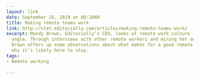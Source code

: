 ```yaml
---
layout: link
date: September 26, 2019 at 08:20AM
title: Making remote teams work
link: http://stet.editorially.com/articles/making-remote-teams-work/
excerpt: Mandy Brown, Editorially’s CEO, looks at remote work culture from a positive
  angle. Through interviews with other remote workers and mining her own experiences,
  Brown offers up some observations about what makes for a good remote culture, and
  why it’s likely here to stay.
tags:
- Remote working

---
```

